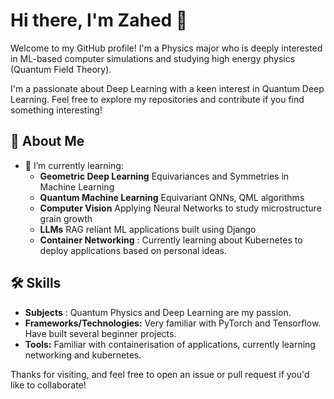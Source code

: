 # Hi there, I'm Zahed 👋

Welcome to my GitHub profile! I'm a Physics major who is deeply interested in ML-based computer simulations and studying high energy physics (Quantum Field Theory).

I'm a passionate about Deep Learning with a keen interest in Quantum Deep Learning. Feel free to explore my repositories and contribute if you find something interesting!

## 🚀 About Me

- 🌱 I’m currently learning:
    - **Geometric Deep Learning** Equivariances and Symmetries in Machine Learning
    - **Quantum Machine Learning** Equivariant QNNs, QML algorithms
    - **Computer Vision** Applying Neural Networks to study microstructure grain growth
    - **LLMs** RAG reliant ML applications built using Django
    - **Container Networking** : Currently learning about Kubernetes to deploy applications based on personal ideas.
## 🛠️ Skills

- **Subjects** : Quantum Physics and Deep Learning are my passion.
- **Frameworks/Technologies:** Very familiar with PyTorch and Tensorflow. Have built several beginner projects.
- **Tools:** Familiar with containerisation of applications, currently learning networking and kubernetes.


Thanks for visiting, and feel free to open an issue or pull request if you'd like to collaborate!
